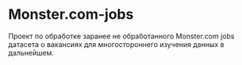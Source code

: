 # Monster.com-jobs
Проект по обработке заранее не обработанного Monster.com jobs датасета о вакансиях для многостороннего изучения данных в дальнейшем.
